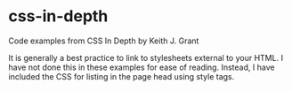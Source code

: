 # css-in-depth
Code examples from CSS In Depth by Keith J. Grant

It is generally a best practice to link to stylesheets external to your HTML. I have not done this in these examples for ease of reading. Instead, I have included the CSS for listing in the page head using style tags.
